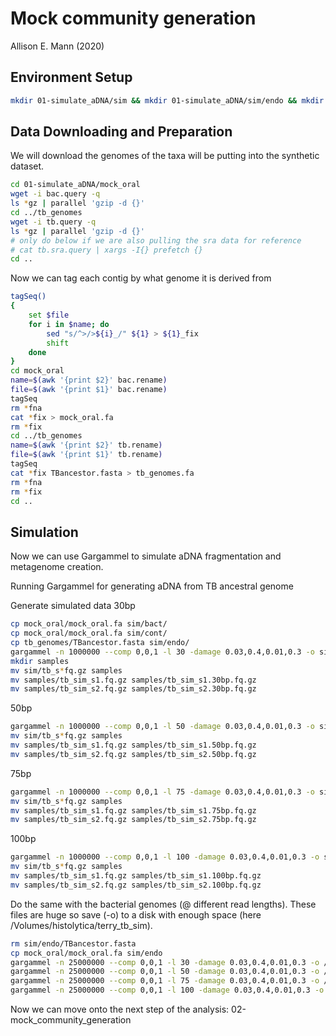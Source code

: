 # Mock community generation

Allison E. Mann (2020)

## Environment Setup

```bash
mkdir 01-simulate_aDNA/sim && mkdir 01-simulate_aDNA/sim/endo && mkdir 01-simulate_aDNA/sim/cont && mkdir 01-simulate_aDNA/sim/bact
```

## Data Downloading and Preparation

We will download the genomes of the taxa will be putting into the synthetic
dataset.

```bash
cd 01-simulate_aDNA/mock_oral
wget -i bac.query -q
ls *gz | parallel 'gzip -d {}' 
cd ../tb_genomes
wget -i tb.query -q 
ls *gz | parallel 'gzip -d {}' 
# only do below if we are also pulling the sra data for reference
# cat tb.sra.query | xargs -I{} prefetch {}
cd ..
```

Now we can tag each contig by what genome it is derived from

```bash
tagSeq()
{
    set $file
    for i in $name; do
        sed "s/^>/>${i}_/" ${1} > ${1}_fix
        shift
    done
}
cd mock_oral 
name=$(awk '{print $2}' bac.rename)
file=$(awk '{print $1}' bac.rename)
tagSeq
rm *fna
cat *fix > mock_oral.fa
rm *fix
cd ../tb_genomes
name=$(awk '{print $2}' tb.rename)
file=$(awk '{print $1}' tb.rename)
tagSeq
cat *fix TBancestor.fasta > tb_genomes.fa
rm *fna
rm *fix
cd ..
```

## Simulation

Now we can use Gargammel to simulate aDNA fragmentation and metagenome creation.

Running Gargammel for generating aDNA from TB ancestral genome

Generate simulated data 30bp

```bash
cp mock_oral/mock_oral.fa sim/bact/
cp mock_oral/mock_oral.fa sim/cont/
cp tb_genomes/TBancestor.fasta sim/endo/
gargammel -n 1000000 --comp 0,0,1 -l 30 -damage 0.03,0.4,0.01,0.3 -o sim/tb_sim sim
mkdir samples
mv sim/tb_s*fq.gz samples
mv samples/tb_sim_s1.fq.gz samples/tb_sim_s1.30bp.fq.gz
mv samples/tb_sim_s2.fq.gz samples/tb_sim_s2.30bp.fq.gz
```

50bp

```bash
gargammel -n 1000000 --comp 0,0,1 -l 50 -damage 0.03,0.4,0.01,0.3 -o sim/tb_sim sim
mv sim/tb_s*fq.gz samples
mv samples/tb_sim_s1.fq.gz samples/tb_sim_s1.50bp.fq.gz
mv samples/tb_sim_s2.fq.gz samples/tb_sim_s2.50bp.fq.gz
```

75bp

```bash
gargammel -n 1000000 --comp 0,0,1 -l 75 -damage 0.03,0.4,0.01,0.3 -o sim/tb_sim sim
mv sim/tb_s*fq.gz samples
mv samples/tb_sim_s1.fq.gz samples/tb_sim_s1.75bp.fq.gz
mv samples/tb_sim_s2.fq.gz samples/tb_sim_s2.75bp.fq.gz
```

100bp

```bash
gargammel -n 1000000 --comp 0,0,1 -l 100 -damage 0.03,0.4,0.01,0.3 -o sim/tb_sim sim
mv sim/tb_s*fq.gz samples
mv samples/tb_sim_s1.fq.gz samples/tb_sim_s1.100bp.fq.gz
mv samples/tb_sim_s2.fq.gz samples/tb_sim_s2.100bp.fq.gz
```

Do the same with the bacterial genomes (@ different read lengths). These files are huge so save (-o) to a disk with enough space (here /Volumes/histolytica/terry_tb_sim).

```bash
rm sim/endo/TBancestor.fasta
cp mock_oral/mock_oral.fa sim/endo
gargammel -n 25000000 --comp 0,0,1 -l 30 -damage 0.03,0.4,0.01,0.3 -o /Volumes/histolytica/terry_tb_sim/mock_oral_sim.30bp sim &
gargammel -n 25000000 --comp 0,0,1 -l 50 -damage 0.03,0.4,0.01,0.3 -o /Volumes/histolytica/terry_tb_sim/mock_oral_sim.50bp sim &
gargammel -n 25000000 --comp 0,0,1 -l 75 -damage 0.03,0.4,0.01,0.3 -o /Volumes/histolytica/terry_tb_sim/mock_oral_sim.75bp sim &
gargammel -n 25000000 --comp 0,0,1 -l 100 -damage 0.03,0.4,0.01,0.3 -o /Volumes/histolytica/terry_tb_sim/mock_oral_sim.100bp sim &

```

Now we can move onto the next step of the analysis: 02-mock_community_generation
